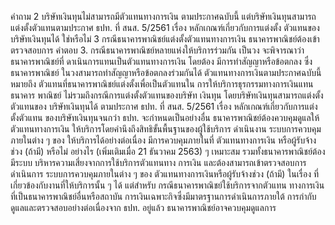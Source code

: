 คำถาม
2 บริษัทเงินทุนไม่สามารถมีตัวแทนทางการเงิน
ตามประกาศฉบับนี้ แต่บริษัทเงินทุนสามารถ
แต่งตั้งตัวแทนตามประกาศ ธปท. ที่ สนส.
5/2561 เรื่อง หลักเกณฑ์เกี่ยวกับการแต่งตั้ง
ตัวแทนของบริษัทเงินทุนได้ ใช่หรือไม่
3 กรณีธนาคารพาณิชย์แต่งตั้งตัวแทนทางการเงิน
ธนาคารพาณิชย์ต้องเข้าตรวจสอบการ
คำตอบ
3. กรณีธนาคารพาณิชย์หลายแห่งให้บริการร่วมกัน
เป็นวง จะพิจารณาว่าธนาคารพาณิชย์ที่
ดาเนินการแทนเป็นตัวแทนทางการเงิน โดยต้อง
มีการทําสัญญาหรือข้อตกลง ซึ่งธนาคารพาณิชย์
ในวงสามารถทําสัญญาหรือข้อตกลงร่วมกันได้
ตัวแทนทางการเงินตามประกาศฉบับนี้ หมายถึง
ตัวแทนที่ธนาคารพาณิชย์แต่งตั้งเพื่อเป็นตัวแทนใน
การให้บริการธุรกรรมทางการเงินแทนธนาคาร
พาณิชย์ ไม่รวมถึงกรณีการแต่งตั้งตัวแทนของบริษัท
เงินทุน โดยบริษัทเงินทุนสามารถแต่งตั้งตัวแทนของ
บริษัทเงินทุนได้ ตามประกาศ ธปท. ที่ สนส.
5/2561 เรื่อง หลักเกณฑ์เกี่ยวกับการแต่งตั้งตัวแทน
ของบริษัทเงินทุนจนกว่า ธปท. จะกำหนดเป็นอย่างอื่น
ธนาคารพาณิชย์ต้องควบคุมดูแลให้ตัวแทนทางการเงิน
ให้บริการโดยคำนึงถึงสิทธิขั้นพื้นฐานของผู้ใช้บริการ
ดำเนินงาน ระบบการควบคุมภายในต่าง ๆ ของ ให้บริการได้อย่างต่อเนื่อง มีการควบคุมภายในที่
ตัวแทนทางการเงิน หรือผู้รับจ้างช่วง (ถ้ามี)
หรือไม่ อย่างไร
(เพิ่มเติมเมื่อ 21 ธันวาคม 2563)
ๆ
เหมาะสม รวมทั้งธนาคารพาณิชย์ต้องมีระบบ
บริหารความเสี่ยงจากการใช้บริการตัวแทนทาง
การเงิน และต้องสามารถเข้าตรวจสอบการ
ดำเนินการ ระบบการควบคุมภายในต่าง ๆ ของ
ตัวแทนทางการเงินหรือผู้รับจ้างช่วง (ถ้ามี) ในเรื่อง
ที่เกี่ยวข้องกับงานที่ให้บริการนั้น ๆ ได้ แต่สำหรับ
กรณีธนาคารพาณิชย์ใช้บริการจากตัวแทน
ทางการเงินที่เป็นธนาคารพาณิชย์อื่นหรือสถาบัน
การเงินเฉพาะกิจซึ่งมีมาตรฐานการดำเนินการภายใต้
การกำกับดูแลและตรวจสอบอย่างต่อเนื่องจาก
ธปท. อยู่แล้ว ธนาคารพาณิชย์อาจควบคุมดูแลการ
